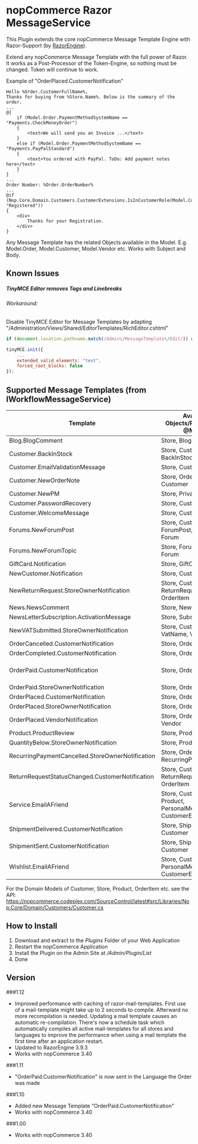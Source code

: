 nopCommerce Razor MessageService
=========

This Plugin extends the core nopCommerce Message Template Engine with Razor-Support (by [RazorEngine]).

Extend any nopCommerce Message Template with the full power of Razor. It works as a Post-Processor of the Token-Engine, so nothing must be changed. Token will continue to work.

Example of "OrderPlaced.CustomerNotification"

```razor
Hello %Order.CustomerFullName%, 
Thanks for buying from %Store.Name%. Below is the summary of the order. 
...
@{
	if (Model.Order.PaymentMethodSystemName == "Payments.CheckMoneyOrder")
	{
		<text>We will send you an Invoice ...</text>
	}
	else if (Model.Order.PaymentMethodSystemName == "Payments.PayPalStandard")
	{
		<text>You ordered with PayPal. ToDo: Add payment notes here</text>
	}
}
...
Order Number: %Order.OrderNumber%
...
@if (Nop.Core.Domain.Customers.CustomerExtensions.IsInCustomerRole(Model.Customer, "Registered"))
{
	<div>
		Thanks for your Registration.
	</div>
}
```

Any Message Template has the related Objects available in the Model. E.g. Model.Order, Model.Customer, Model.Vendor etc.  Works with Subject and Body.


Known Issues
-------
##### TinyMCE Editor removes <text> Tags and Linebreaks
###### Workaround:
Disable TinyMCE Editor for Message Templates by adapting "/Administration/Views/Shared/EditorTemplates/RichEditor.cshtml"
```javascript
if (document.location.pathname.match(/Admin\/MessageTemplate\/Edit/)) return;

tinyMCE.init({
    ...
    extended_valid_elements: "text",
    forced_root_blocks: false
});
```


Supported Message Templates (from IWorkflowMessageService)
----

Template | Available Objects/Properties in @Model. | Notes
--- | --- | ---
Blog.BlogComment | Store, BlogComment
Customer.BackInStock | Store, Customer, BackInStockSubscription
Customer.EmailValidationMessage | Store, Customer
Customer.NewOrderNote | Store, OrderNote, Order, Customer
Customer.NewPM | Store, PrivateMessage
Customer.PasswordRecovery | Store, Customer
Customer.WelcomeMessage | Store, Customer
Forums.NewForumPost | Store, Customer, ForumPost, ForumTopic, Forum
Forums.NewForumTopic | Store, ForumTopic, Forum
GiftCard.Notification | Store, GiftCard
NewCustomer.Notification | Store, Customer
NewReturnRequest.StoreOwnerNotification | Store, Customer, ReturnRequest, OrderItem
News.NewsComment | Store, NewsComment
NewsLetterSubscription.ActivationMessage | Store, Subscription
NewVATSubmitted.StoreOwnerNotification | Store, Customer, VatName, VatAddress
OrderCancelled.CustomerNotification | Store, Order, Customer
OrderCompleted.CustomerNotification | Store, Order, Customer
OrderPaid.CustomerNotification | Store, Order, Customer | **Additional Message Template**
OrderPaid.StoreOwnerNotification | Store, Order, Customer
OrderPlaced.CustomerNotification | Store, Order, Customer
OrderPlaced.StoreOwnerNotification | Store, Order, Customer
OrderPlaced.VendorNotification | Store, Order, Customer, Vendor
Product.ProductReview | Store, ProductReview
QuantityBelow.StoreOwnerNotification | Store, Product
RecurringPaymentCancelled.StoreOwnerNotification | Store, Order, Customer, RecurringPayment
ReturnRequestStatusChanged.CustomerNotification | Store, Customer, ReturnRequest, OrderItem
Service.EmailAFriend | Store, Customer, Product, PersonalMessage, CustomerEmail
ShipmentDelivered.CustomerNotification | Store, Shipment, Order, Customer
ShipmentSent.CustomerNotification | Store, Shipment, Order, Customer
Wishlist.EmailAFriend | Store, Customer, PersonalMessage, CustomerEmail


For the Domain Models of Customer, Store, Product, OrderItem etc. see the API:  https://nopcommerce.codeplex.com/SourceControl/latest#src/Libraries/Nop.Core/Domain/Customers/Customer.cs





How to Install
----
1. Download and extract to the *Plugins* Folder of your Web Application
2. Restart the nopCommerce Application
3. Install the Plugin on the Admin Site at */Admin/Plugin/List*
4. Done



Version
----
###1.12
* Improved performance with caching of razor-mail-templates. First use of a mail-template might take up to 2 seconds to compile. Afterward no more recompilation is needed. Updating a mail template causes an automatic re-compilation. There's now a schedule task which automatically compiles all active mail-templates for all stores and languages to improve the performance when using a mail template the first time after an application restart.
* Updated to RazorEngine 3.9.3
* Works with nopCommerce 3.40

###1.11
* "OrderPaid.CustomerNotification" is now sent in the Language the Order was made

###1.10
* Added new Message Template "OrderPaid.CustomerNotification"
* Works with nopCommerce 3.40 

###1.00
* Works with nopCommerce 3.40

[RazorEngine]:https://github.com/Antaris/RazorEngine